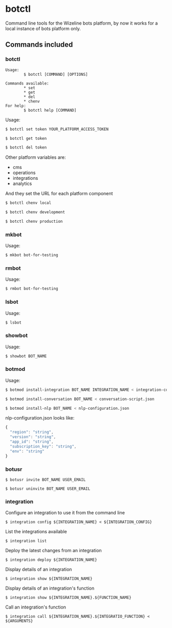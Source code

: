 # botctl
Command line tools for the Wizeline bots platform, by now it works for a local
instance of bots platform only.

## Commands included

### botctl
```
Usage:
        $ botctl [COMMAND] [OPTIONS]

Commands available:
        * set
        * get
        * del
        * chenv
For help:
        $ botctl help [COMMAND]
```

Usage:
```sh
$ botctl set token YOUR_PLATFORM_ACCESS_TOKEN
```
```sh
$ botctl get token
```
```sh
$ botctl del token
```

Other platform variables are:

- cms
- operations
- integrations
- analytics

And they set the URL for each platform component

```sh
$ botctl chenv local
```
```sh
$ botctl chenv development
```
```sh
$ botctl chenv production
```

### mkbot
Usage:
```sh
$ mkbot bot-for-testing
```

### rmbot
Usage:
```sh
$ rmbot bot-for-testing
```

### lsbot
Usage:
```sh
$ lsbot
```

### showbot
Usage:
```sh
$ showbot BOT_NAME
```

### botmod

Usage:
```sh
$ botmod install-integration BOT_NAME INTEGRATION_NAME < integration-config.json
```
```sh
$ botmod install-conversation BOT_NAME < conversation-script.json
```
```sh
$ botmod install-nlp BOT_NAME < nlp-configuration.json
```
nlp-configuration.json looks like:
```javascript
{
  "region": "string",
  "version": "string",
  "app_id": "string",
  "subscription_key": "string",
  "env": "string"
}
```

### botusr

```
$ botusr invite BOT_NAME USER_EMAIL
```
```
$ botusr uninvite BOT_NAME USER_EMAIL
```

### integration

Configure an integration to use it from the command line
```
$ integration config ${INTEGRATION_NAME} < ${INTEGRATION_CONFIG}
```

List the integrations available
```
$ integration list
```

Deploy the latest changes from an integration
```
$ integration deploy ${INTEGRATION_NAME}
```

Display details of an integration
```
$ integration show ${INTEGRATION_NAME}
```

Display details of an integration's function
```
$ integration show ${INTEGRATION_NAME}.${FUNCTION_NAME}
```

Call an integration's function
```
$ integration call ${INTEGRATION_NAME}.${INTEGRATIO_FUNCTION} < ${ARGUMENTS}
```
